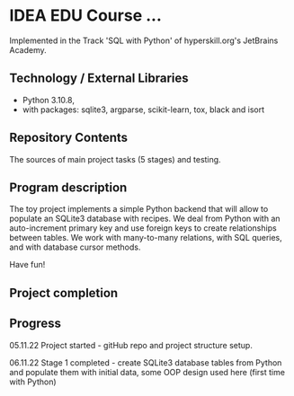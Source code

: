 # IDEA EDU Course ...

Implemented in the Track 'SQL with Python' of hyperskill.org's JetBrains Academy.

## Technology / External Libraries

- Python 3.10.8,
- with packages: sqlite3, argparse, scikit-learn, tox, black and isort

## Repository Contents

The sources of main project tasks (5 stages) and testing.

## Program description

The toy project implements a simple Python backend that will allow to populate an SQLite3 database with recipes. 
We deal from Python with an auto-increment primary key and use foreign keys to create relationships
between tables. We work with many-to-many relations, with SQL queries, and with database cursor methods.

Have fun!

## Project completion

[//]: # (Project was completed on dd.mm.22.)

## Progress

05.11.22 Project started - gitHub repo and project structure setup.

06.11.22 Stage 1 completed - create SQLite3 database tables from Python and populate them with initial data, 
some OOP design used here (first time with Python)


